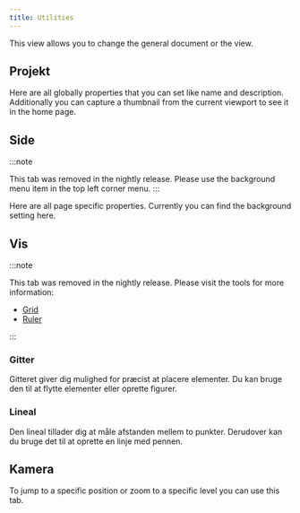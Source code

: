 ```yaml
---
title: Utilities
---
```


This view allows you to change the general document or the view.

## Projekt

Here are all globally properties that you can set like name and description.
Additionally you can capture a thumbnail from the current viewport to see it in the home page.

## Side

:::note

This tab was removed in the nightly release.
Please use the background menu item in the top left corner menu.
:::

Here are all page specific properties. Currently you can find the background setting here.

## Vis

:::note

This tab was removed in the nightly release.
Please visit the tools for more information:

- [Grid](/docs/v2/tools/grid)
- [Ruler](/docs/v2/tools/ruler)

:::

### Gitter

Gitteret giver dig mulighed for præcist at placere elementer. Du kan bruge den til at flytte elementer eller oprette figurer.

### Lineal

Den lineal tillader dig at måle afstanden mellem to punkter. Derudover kan du bruge det til at oprette en linje med pennen.

## Kamera

To jump to a specific position or zoom to a specific level you can use this tab.
